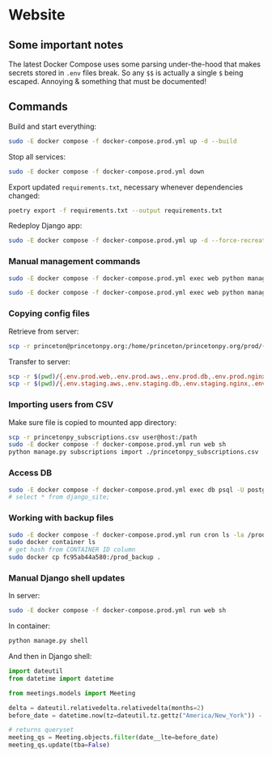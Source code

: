 # Website

## Some important notes

The latest Docker Compose uses some parsing under-the-hood that makes secrets stored in `.env` files break. So any `$$` is actually a single `$` being escaped. Annoying & something that must be documented!

## Commands

Build and start everything:
```bash
sudo -E docker compose -f docker-compose.prod.yml up -d --build
```

Stop all services:
```bash
sudo -E docker compose -f docker-compose.prod.yml down
```

Export updated `requirements.txt`, necessary whenever dependencies changed:
```bash
poetry export -f requirements.txt --output requirements.txt
```

Redeploy Django app:
```bash
sudo -E docker compose -f docker-compose.prod.yml up -d --force-recreate --build web
```

### Manual management commands
```bash
sudo -E docker compose -f docker-compose.prod.yml exec web python manage.py migrate --noinput
```

```bash
sudo -E docker compose -f docker-compose.prod.yml exec web python manage.py collectstatic --no-input --clear
```

### Copying config files
Retrieve from server:
```bash
scp -r princeton@princetonpy.org:/home/princeton/princetonpy.org/prod/{.env.prod.web,.env.prod.aws,.env.prod.db,.env.prod.nginx,.env.prod.proxy-companion} .
```

Transfer to server:
```bash
scp -r $(pwd)/{.env.prod.web,.env.prod.aws,.env.prod.db,.env.prod.nginx,.env.prod.proxy-companion} princeton@princetonpy.org:/home/princeton/princetonpy.org/prod
scp -r $(pwd)/{.env.staging.aws,.env.staging.db,.env.staging.nginx,.env.staging.web,.env.staging.proxy-companion} princeton@princetonpy.org:/home/princeton/princetonpy.org/staging
```

### Importing users from CSV
Make sure file is copied to mounted app directory:
```bash
scp -r princetonpy_subscriptions.csv user@host:/path
sudo -E docker compose -f docker-compose.prod.yml run web sh
python manage.py subscriptions import ./princetonpy_subscriptions.csv
```

### Access DB
```bash
sudo -E docker compose -f docker-compose.prod.yml exec db psql -U postgres -W princetonpy_prod
# select * from django_site;
```

### Working with backup files
```bash
sudo -E docker compose -f docker-compose.prod.yml run cron ls -la /prod_backup/subscribers
sudo docker container ls
# get hash from CONTAINER ID column
sudo docker cp fc95ab44a580:/prod_backup .
```

### Manual Django shell updates

In server:
```bash
sudo -E docker compose -f docker-compose.prod.yml run web sh
```

In container:
```bash
python manage.py shell
```

And then in Django shell:
```python
import dateutil
from datetime import datetime

from meetings.models import Meeting

delta = dateutil.relativedelta.relativedelta(months=2)
before_date = datetime.now(tz=dateutil.tz.gettz("America/New_York")) - delta

# returns queryset
meeting_qs = Meeting.objects.filter(date__lte=before_date)
meeting_qs.update(tba=False)
```
